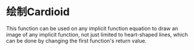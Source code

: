# 绘制Cardioid

This function can be used on any implicit function equation to draw an image of any implicit function, not just limited to heart-shaped lines, which can be done by changing the first function's return value.


